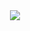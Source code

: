 <div id="header" align="center">
  <img src="https://media.giphy.com/media/3og0IV7MOCfnm85iRa/giphy.gif" />
 </div>
